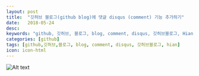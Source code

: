 ```yaml
---
layout: post
title:  "깃허브 블로그(github blog)에 댓글 disqus (comment) 기능 추가하기"
date:   2018-05-24
desc: 
keywords: "github, 깃허브, 블로그, blog, comment, disqus, 깃허브블로그, Hian"
categories: [github]
tags: [github,깃허브,블로그, blog, comment, disqus, 깃허브블로그, hian]
icon: icon-html
---
```

![Alt text](/path/to/img.jpg)
